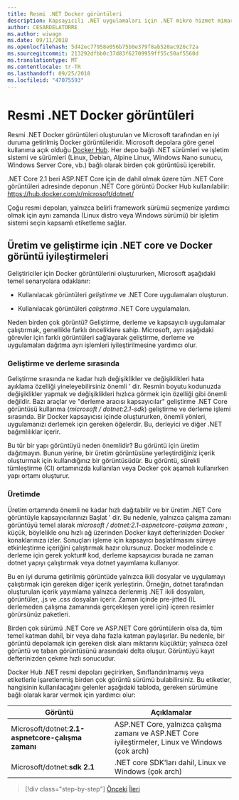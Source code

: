```yaml
---
title: Resmi .NET Docker görüntüleri
description: Kapsayıcılı .NET uygulamaları için .NET mikro hizmet mimarisi | Resmi .NET Docker görüntüleri
author: CESARDELATORRE
ms.author: wiwagn
ms.date: 09/11/2018
ms.openlocfilehash: 5d42ec77958e056b75b0e379f8ab520ac926c72a
ms.sourcegitcommit: 213292dfbb0c37d83f62709959ff55c50af5560d
ms.translationtype: MT
ms.contentlocale: tr-TR
ms.lasthandoff: 09/25/2018
ms.locfileid: "47075593"
---
```

# <a name="official-net-docker-images"></a>Resmi .NET Docker görüntüleri

Resmi .NET Docker görüntüleri oluşturulan ve Microsoft tarafından en iyi duruma getirilmiş Docker görüntüleridir. Microsoft depolara göre genel kullanıma açık olduğu [Docker Hub](https://hub.docker.com/u/microsoft/). Her depo bağlı .NET sürümleri ve işletim sistemi ve sürümleri (Linux, Debian, Alpine Linux, Windows Nano sunucu, Windows Server Core, vb.) bağlı olarak birden çok görüntüsü içerebilir.

.NET Core 2.1 beri ASP.NET Core için de dahil olmak üzere tüm .NET Core görüntüleri adresinde deponun .NET Core görüntü Docker Hub kullanılabilir: https://hub.docker.com/r/microsoft/dotnet/

Çoğu resmi depoları, yalnızca belirli framework sürümü seçmenize yardımcı olmak için aynı zamanda (Linux distro veya Windows sürümü) bir işletim sistemi seçin kapsamlı etiketleme sağlar.

## <a name="net-core-and-docker-image-optimizations-for-development-versus-production"></a>Üretim ve geliştirme için .NET core ve Docker görüntü iyileştirmeleri

Geliştiriciler için Docker görüntülerini oluştururken, Microsoft aşağıdaki temel senaryolara odaklanır:

-   Kullanılacak görüntüleri *geliştirme* ve .NET Core uygulamaları oluşturun.

-   Kullanılacak görüntüleri *çalıştırma* .NET Core uygulamaları.

Neden birden çok görüntü? Geliştirme, derleme ve kapsayıcılı uygulamalar çalıştırmak, genellikle farklı önceliklere sahip. Microsoft, ayrı aşağıdaki görevler için farklı görüntüleri sağlayarak geliştirme, derleme ve uygulamaları dağıtma ayrı işlemleri iyileştirilmesine yardımcı olur.

### <a name="during-development-and-build"></a>Geliştirme ve derleme sırasında

Geliştirme sırasında ne kadar hızlı değişiklikler ve değişiklikleri hata ayıklama özelliği yineleyebilirsiniz önemli ' dir. Resmin boyutu kodunuzda değişiklikler yapmak ve değişiklikleri hızlıca görmek için özelliği gibi önemli değildir. Bazı araçlar ve "derleme aracısı kapsayıcılar" geliştirme .NET Core görüntüsü kullanma (*microsoft / dotnet:2.1-sdk*) geliştirme ve derleme işlemi sırasında. Bir Docker kapsayıcısı içinde oluştururken, önemli yönleri, uygulamanızı derlemek için gereken öğelerdir. Bu, derleyici ve diğer .NET bağımlılıklar içerir.

Bu tür bir yapı görüntüyü neden önemlidir? Bu görüntü için üretim dağıtmayın. Bunun yerine, bir üretim görüntüsüne yerleştirdiğiniz içerik oluşturmak için kullandığınız bir görüntüsüdür. Bu görüntü, sürekli tümleştirme (CI) ortamınızda kullanılan veya Docker çok aşamalı kullanırken yapı ortamı oluşturur.

### <a name="in-production"></a>Üretimde

Üretim ortamında önemli ne kadar hızlı dağıtabilir ve bir üretim .NET Core görüntüyle kapsayıcılarınızı Başlat ' dir. Bu nedenle, yalnızca çalışma zamanı görüntüyü temel alarak *microsoft / dotnet:2.1-aspnetcore-çalışma zamanı* , küçük, böylelikle onu hızlı ağ üzerinden Docker kayıt defterinizden Docker konaklarınıza izler. Sonuçları işleme için kapsayıcı başlatılmasını süreye etkinleştirme içeriğini çalıştırmak hazır olursunuz. Docker modelinde c derleme için gerek yoktur\# kod, derleme kapsayıcısı burada ne zaman dotnet yapıyı çalıştırmak veya dotnet yayımlama kullanıyor.

Bu en iyi duruma getirilmiş görüntüde yalnızca ikili dosyalar ve uygulamayı çalıştırmak için gereken diğer içerik yerleştirin. Örneğin, dotnet tarafından oluşturulan içerik yayımlama yalnızca derlenmiş .NET ikili dosyaları, görüntüler, .js ve .css dosyaları içerir. Zaman içinde pre-jıtted (IL derlemeden çalışma zamanında gerçekleşen yerel için) içeren resimler görürsünüz paketleri.

Birden çok sürümü .NET Core ve ASP.NET Core görüntülerin olsa da, tüm temel katman dahil, bir veya daha fazla katman paylaşırlar. Bu nedenle, bir görüntü depolamak için gereken disk alanı miktarını küçüktür; yalnızca özel görüntü ve taban görüntüsünü arasındaki delta oluşur. Görüntüyü kayıt defterinizden çekme hızlı sonucudur.

Docker Hub .NET resmi depoları geçirirken, Sınıflandırılmamış veya etiketlerle işaretlenmiş birden çok görüntü sürümü bulabilirsiniz. Bu etiketler, hangisinin kullanılacağını gelenler aşağıdaki tabloda, gereken sürümüne bağlı olarak karar vermek için yardımcı olur:

| Görüntü                                       | Açıklamalar                                                                                          |
| ------------------------------------------- | ------------------------------------------------------------------------------------------------- |
| Microsoft/dotnet:**2.1-aspnetcore-çalışma zamanı** | ASP.NET Core, yalnızca çalışma zamanı ve ASP.NET Core iyileştirmeler, Linux ve Windows (çok arch) |
| Microsoft/dotnet:**sdk 2.1**                | .NET core SDK'ları dahil, Linux ve Windows (çok arch)                                  |


>[!div class="step-by-step"]
[Önceki](net-container-os-targets.md)
[İleri](../architect-microservice-container-applications/index.md)
